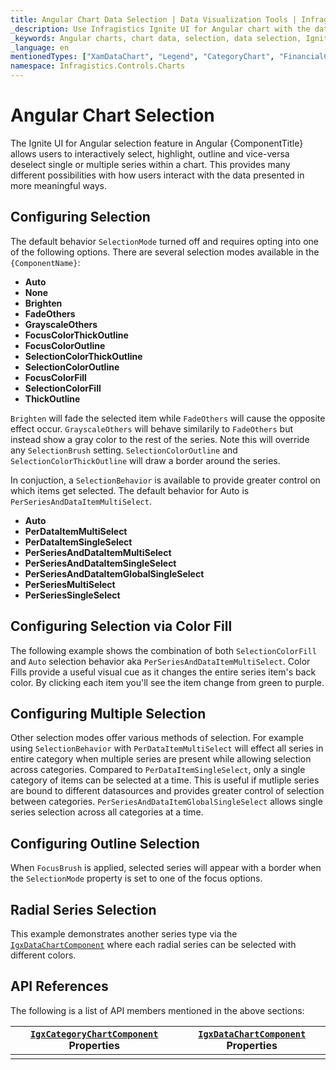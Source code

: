 ```yaml
---
title: Angular Chart Data Selection | Data Visualization Tools | Infragistics
_description: Use Infragistics Ignite UI for Angular chart with the data selection!
_keywords: Angular charts, chart data, selection, data selection, Ignite UI for Angular, Infragistics
_language: en
mentionedTypes: ["XamDataChart", "Legend", "CategoryChart", "FinancialChart", "XamDataLegend", "DataToolTipLayer"]
namespace: Infragistics.Controls.Charts
---
```


# Angular Chart Selection

The Ignite UI for Angular selection feature in Angular {ComponentTitle} allows users to interactively select, highlight, outline and vice-versa deselect single or multiple series within a chart. This provides many different possibilities with how users interact with the data presented in more meaningful ways.

## Configuring Selection

The default behavior `SelectionMode` turned off and requires opting into one of the following options. There are several selection modes available in the `{ComponentName}`:

*   **Auto**
*   **None**
*   **Brighten**
*   **FadeOthers**
*   **GrayscaleOthers**
*   **FocusColorThickOutline**
*   **FocusColorOutline**
*   **SelectionColorThickOutline**
*   **SelectionColorOutline**
*   **FocusColorFill**
*   **SelectionColorFill**
*   **ThickOutline**

`Brighten` will fade the selected item while `FadeOthers` will cause the opposite effect occur.
`GrayscaleOthers` will behave similarily to `FadeOthers` but instead show a gray color to the rest of the series. Note this will override any `SelectionBrush` setting.
`SelectionColorOutline` and `SelectionColorThickOutline` will draw a border around the series.

In conjuction, a `SelectionBehavior` is available to provide greater control on which items get selected. The default behavior for Auto is `PerSeriesAndDataItemMultiSelect`.

*   **Auto**
*   **PerDataItemMultiSelect**
*   **PerDataItemSingleSelect**
*   **PerSeriesAndDataItemMultiSelect**
*   **PerSeriesAndDataItemSingleSelect**
*   **PerSeriesAndDataItemGlobalSingleSelect**
*   **PerSeriesMultiSelect**
*   **PerSeriesSingleSelect**

## Configuring Selection via Color Fill

The following example shows the combination of both `SelectionColorFill` and `Auto` selection behavior aka `PerSeriesAndDataItemMultiSelect`. Color Fills provide a useful visual cue as it changes the entire series item's back color. By clicking each item you'll see the item change from green to purple.

<code-view style="height: 450px" alt="Angular Category Chart Selection Modes Example"
           data-demos-base-url="{environment:dvDemosBaseUrl}"
                    iframe-src="{environment:dvDemosBaseUrl}/charts/category-chart/selection-modes"
                                                 github-src="charts/category-chart/selection-modes">
</code-view>


## Configuring Multiple Selection

Other selection modes offer various methods of selection. For example using `SelectionBehavior` with `PerDataItemMultiSelect` will effect all series in entire category when multiple series are present while allowing selection across categories. Compared to `PerDataItemSingleSelect`, only a single category of items can be selected at a time. This is useful if mutliple series are bound to different datasources and provides greater control of selection between categories.
`PerSeriesAndDataItemGlobalSingleSelect` allows single series selection across all categories at a time.

<code-view style="height: 450px" alt="Angular Category Chart Selection Multiple Modes Example"
           data-demos-base-url="{environment:dvDemosBaseUrl}"
                    iframe-src="{environment:dvDemosBaseUrl}/charts/category-chart/selection-multiple-modes"
                                                 github-src="charts/category-chart/selection-multiple-modes">
</code-view>


## Configuring Outline Selection

When `FocusBrush` is applied, selected series will appear with a border when the `SelectionMode` property is set to one of the focus options.

## Radial Series Selection

This example demonstrates another series type via the [`IgxDataChartComponent`]({environment:dvApiBaseUrl}/products/ignite-ui-angular/api/docs/typescript/latest/classes/igniteui_angular_charts.igxdatachartcomponent.html) where each radial series can be selected with different colors.

<code-view style="height: 450px" alt="Angular Radial Column Chart Selection Multiple Modes Example"
           data-demos-base-url="{environment:dvDemosBaseUrl}"
                    iframe-src="{environment:dvDemosBaseUrl}/charts/data-chart/radial-column-chart-selection"
                                                 github-src="charts/data-chart/radial-column-chart-selection">
</code-view>


## API References

The following is a list of API members mentioned in the above sections:

| [`IgxCategoryChartComponent`]({environment:dvApiBaseUrl}/products/ignite-ui-angular/api/docs/typescript/latest/classes/igniteui_angular_charts.igxcategorychartcomponent.html) Properties                    | [`IgxDataChartComponent`]({environment:dvApiBaseUrl}/products/ignite-ui-angular/api/docs/typescript/latest/classes/igniteui_angular_charts.igxdatachartcomponent.html) Properties |
| ----------------------------------------------|---------------------------|
|                                               |                           |
